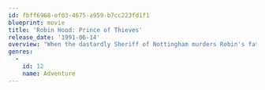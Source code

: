```yaml
---
id: fbff6968-ef03-4675-a959-b7cc223fd1f1
blueprint: movie
title: 'Robin Hood: Prince of Thieves'
release_date: '1991-06-14'
overview: "When the dastardly Sheriff of Nottingham murders Robin's father, the legendary archer vows vengeance. To accomplish his mission, Robin joins forces with a band of exiled villagers (and comely Maid Marian), and together they battle to end the evil sheriff's reign of terror."
genres:
  -
    id: 12
    name: Adventure
---
```

